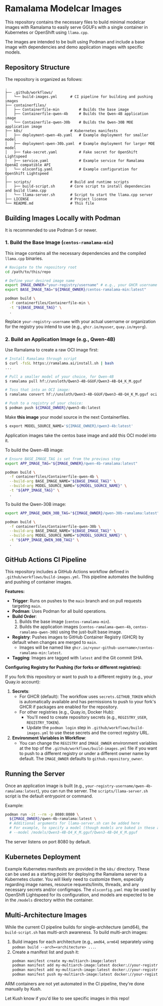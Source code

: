 # Ramalama Modelcar Images

This repository contains the necessary files to build minimal modelcar images with Ramalama to easily serve GGUFs with a single container in Kubernetes or OpenShift using `llama.cpp`.

The images are intended to be built using Podman and include a base image with dependencies and demo application images with specific models.

## Repository Structure

The repository is organized as follows:

```
.
├── .github/workflows/        
│   └── build-images.yml      # CI pipeline for building and pushing images
├── containerfiles/
│   ├── Containerfile-min         # Builds the base image           
│   ├── Containerfile-qwen-4b     # Builds the Qwen-4B application image
│   └── Containerfile-qwen-30b    # Builds the Qwen-30B MOE application image
├── k8s/                      # Kubernetes manifests
│   ├── deployment-qwen-4b.yaml   # Example deployment for smaller model
│   ├── deployment-qwen-30b.yaml  # Example deployment for larger MOE model
│   ├── fake-secret.yaml          # Fake secret for OpenShift Lightspeed
│   ├── service.yaml              # Example service for Ramalama OpenAI compatible API
│   └── olsconfig.yaml            # Example configuration for OpenShift Lightspeed
│
├── scripts/                  # Build and runtime scripts
│   ├── build-script.sh       # Core script to install dependencies and build llama.cpp
│   └── llama-server.sh       # Script to start the llama.cpp server
├── LICENSE                   # Project license
└── README.md                 # This file
```

## Building Images Locally with Podman

It is recommended to use Podman 5 or newer.

### 1. Build the Base Image (`centos-ramalama-min`)

This image contains all the necessary dependencies and the compiled `llama.cpp` binaries.

```bash
# Navigate to the repository root
cd /path/to/this/repo

# Define your desired image name
export IMAGE_OWNER="your-registry/username" # e.g., your GHCR username like "ghcr.io/myuser" or "quay.io/username"
export BASE_IMAGE_TAG="${IMAGE_OWNER}/centos-ramalama-min:latest"

podman build \
  -f containerfiles/Containerfile-min \
  -t "${BASE_IMAGE_TAG}" \
  .
```
Replace `your-registry-username` with your actual username or organization for the registry you intend to use (e.g., `ghcr.io/myuser`, `quay.io/myorg`).

### 2. Build an Application Image (e.g., Qwen-4B)

Use Ramalama to create a raw OCI image first:
```bash
# Install Ramalama through script
$ curl -fsSL https://ramalama.ai/install.sh | bash
...

# Pull a smaller model of your choice, for Qwen-4B
$ ramalama pull hf://unsloth/Qwen3-4B-GGUF/Qwen3-4B-Q4_K_M.gguf

# Toss that into an OCI image:
$ ramalama convert hf://unsloth/Qwen3-4B-GGUF/Qwen3-4B-Q4_K_M.gguf oci://${IMAGE_OWNER}/qwen3-4b:latest

# Push to a registry of your choice:
$ podman push ${IMAGE_OWNER}/qwen3-4b:latest
```

Make **this image** your model source in the next Containerfiles.
```bash
$ export MODEL_SOURCE_NAME='${IMAGE_OWNER}/qwen3-4b:latest'
```

Application images take the centos base image and add this OCI model into it.

To build the Qwen-4B image:

```bash
# Ensure BASE_IMAGE_TAG is set from the previous step
export APP_IMAGE_TAG="${IMAGE_OWNER}/qwen-4b-ramalama:latest"

podman build \
  -f containerfiles/Containerfile-qwen-4b \
  --build-arg BASE_IMAGE_NAME="${BASE_IMAGE_TAG}" \
  --build-arg MODEL_SOURCE_NAME="${MODEL_SOURCE_NAME}" \
  -t "${APP_IMAGE_TAG}" \
  .
```

To build the Qwen-30B image:
```bash
export APP_IMAGE_QWEN_30B_TAG="${IMAGE_OWNER}/qwen-30b-ramalama:latest"

podman build \
  -f containerfiles/Containerfile-qwen-30b \
  --build-arg BASE_IMAGE_NAME="${BASE_IMAGE_TAG}" \
  --build-arg MODEL_SOURCE_NAME="${MODEL_SOURCE_NAME}" \
  -t "${APP_IMAGE_QWEN_30B_TAG}" \
  .
```

## GitHub Actions CI Pipeline

This repository includes a GitHub Actions workflow defined in `.github/workflows/build-images.yml`. This pipeline automates the building and pushing of container images.

**Features:**

*   **Trigger**: Runs on pushes to the `main` branch and on pull requests targeting `main`.
*   **Podman**: Uses Podman for all build operations.
*   **Build Order**:
    1.  Builds the base image (`centos-ramalama-min`).
    2.  Builds the application images (`centos-ramalama-qwen-4b`, `centos-ramalama-qwen-30b`) using the just-built base image.
*   **Registry**: Pushes images to GitHub Container Registry (GHCR) by default when changes are merged to `main`.
    *   Images will be named like `ghcr.io/<your-github-username>/centos-ramalama-min:latest`.
*   **Tagging**: Images are tagged with `latest` and the Git commit SHA.

**Configuring Registry for Pushing (for forks or different registries):**

If you fork this repository or want to push to a different registry (e.g., your Quay.io account):

1.  **Secrets**:
    *   For GHCR (default): The workflow uses `secrets.GITHUB_TOKEN` which is automatically available and has permissions to push to your fork's GHCR if packages are enabled for the repository.
    *   For other registries (e.g., Quay.io, Docker Hub):
        *   You'll need to create repository secrets (e.g., `REGISTRY_USER`, `REGISTRY_TOKEN`).
        *   Update the `podman login` step in `.github/workflows/build-images.yml` to use these secrets and the correct registry URL.
2.  **Environment Variables in Workflow**:
    *   You can change the `REGISTRY` and `IMAGE_OWNER` environment variables at the top of the `.github/workflows/build-images.yml` file if you want to push to a different registry or under a different owner name by default. The `IMAGE_OWNER` defaults to `github.repository_owner`.

## Running the Server

Once an application image is built (e.g., `your-registry-username/qwen-4b-ramalama:latest`), you can run the server. The `scripts/llama-server.sh` script is the default entrypoint or command.

Example:
```bash
podman run -it --rm -p 8080:8080 \
  ${IMAGE_OWNER}/qwen-4b-ramalama:latest \
  # Additional arguments for llama-server.sh can be added here
  # For example, to specify a model (though models are baked in these app images):
  # --model /models/Qwen3-4B-Q4_K_M.gguf/Qwen3-4B-Q4_K_M.gguf
```
The server listens on port 8080 by default.

## Kubernetes Deployment

Example Kubernetes manifests are provided in the `k8s/` directory. These can be used as a starting point for deploying the Ramalama server to a Kubernetes cluster. You will likely need to customize them, especially regarding image names, resource requests/limits, threads, and any necessary secrets and/or configmaps. The `olsconfig.yaml` may be used by OpenShift Lightspeed for its configuration, and models are expected to be in the `/models` directory within the container.

## Multi-Architecture Images

While the current CI pipeline builds for single-architecture (amd64), the `build-script.sh` has multi-arch awareness.
To build multi-arch images:
1. Build images for each architecture (e.g., `amd64`, `arm64`) separately using `podman build --arch=<architecture> ...`.
2. Create a manifest list and push it:
   ```bash
   podman manifest create my-multiarch-image:latest
   podman manifest add my-multiarch-image:latest docker://your-registry/image:amd64-tag
   podman manifest add my-multiarch-image:latest docker://your-registry/image:arm64-tag
   podman manifest push my-multiarch-image:latest docker://your-registry/my-multiarch-image:latest
   ```
ARM containers are not yet automated in the CI pipeline, they're done manually by Kush.

Let Kush know if you'd like to see specific images in this repo!

